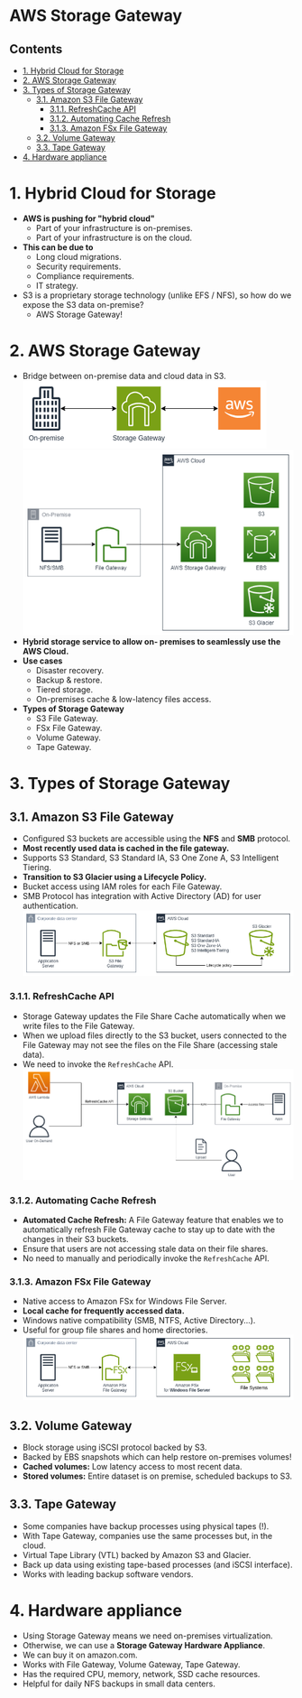 # AWS Storage Gateway <!-- omit in toc -->

## Contents <!-- omit in toc -->

- [1. Hybrid Cloud for Storage](#1-hybrid-cloud-for-storage)
- [2. AWS Storage Gateway](#2-aws-storage-gateway)
- [3. Types of Storage Gateway](#3-types-of-storage-gateway)
  - [3.1. Amazon S3 File Gateway](#31-amazon-s3-file-gateway)
    - [3.1.1. RefreshCache API](#311-refreshcache-api)
    - [3.1.2. Automating Cache Refresh](#312-automating-cache-refresh)
    - [3.1.3. Amazon FSx File Gateway](#313-amazon-fsx-file-gateway)
  - [3.2. Volume Gateway](#32-volume-gateway)
  - [3.3. Tape Gateway](#33-tape-gateway)
- [4. Hardware appliance](#4-hardware-appliance)

# 1. Hybrid Cloud for Storage

- **AWS is pushing for "hybrid cloud"**
  - Part of your infrastructure is on-premises.
  - Part of your infrastructure is on the cloud.
- **This can be due to**
  - Long cloud migrations.
  - Security requirements.
  - Compliance requirements.
  - IT strategy.
- S3 is a proprietary storage technology (unlike EFS / NFS), so how do we expose the S3 data on-premise?
  - AWS Storage Gateway!

# 2. AWS Storage Gateway

- Bridge between on-premise data and cloud data in S3.
  ![AWS Storage Gateway Diagram](/Images/Storage/AWSStorageGatewayDiagram.png)
  ![AWS Storage Gateway](/Images//Storage/AWSStorageGateway.png)
- **Hybrid storage service to allow on- premises to seamlessly use the AWS Cloud.**
- **Use cases**
  - Disaster recovery.
  - Backup & restore.
  - Tiered storage.
  - On-premises cache & low-latency files access.
- **Types of Storage Gateway**
  - S3 File Gateway.
  - FSx File Gateway.
  - Volume Gateway.
  - Tape Gateway.

# 3. Types of Storage Gateway

## 3.1. Amazon S3 File Gateway

- Configured S3 buckets are accessible using the **NFS** and **SMB** protocol.
- **Most recently used data is cached in the file gateway.**
- Supports S3 Standard, S3 Standard IA, S3 One Zone A, S3 Intelligent Tiering.
- **Transition to S3 Glacier using a Lifecycle Policy.**
- Bucket access using IAM roles for each File Gateway.
- SMB Protocol has integration with Active Directory (AD) for user authentication.
  ![AWS Storage Gateway - Amazon S3 File Gateway](/Images/Storage/AWSStorageGatewayAmazonS3FileGateway.png)

### 3.1.1. RefreshCache API

- Storage Gateway updates the File Share Cache automatically when we write files to the File Gateway.
- When we upload files directly to the S3 bucket, users connected to the File Gateway may not see the files on the File Share (accessing stale data).
- We need to invoke the `RefreshCache` API.
  ![AWS Storage Gateway RefreshCache API](/Images/Storage/AWSStorageGatewayRefreshCacheAPI.png)

### 3.1.2. Automating Cache Refresh

- **Automated Cache Refresh:** A File Gateway feature that enables we to automatically refresh File Gateway cache to stay up to date with the changes in their S3 buckets.
- Ensure that users are not accessing stale data on their file shares.
- No need to manually and periodically invoke the `RefreshCache` API.

### 3.1.3. Amazon FSx File Gateway

- Native access to Amazon FSx for Windows File Server.
- **Local cache for frequently accessed data.**
- Windows native compatibility (SMB, NTFS, Active Directory...).
- Useful for group file shares and home directories.
  ![AWS Storage Gateway - Amazon FSx File Gateway](/Images/Storage/AWSStorageGatewayAmazonFSxFileGateway.png)

## 3.2. Volume Gateway

- Block storage using iSCSI protocol backed by S3.
- Backed by EBS snapshots which can help restore on-premises volumes!
- **Cached volumes:** Low latency access to most recent data.
- **Stored volumes:** Entire dataset is on premise, scheduled backups to S3.

## 3.3. Tape Gateway

- Some companies have backup processes using physical tapes (!).
- With Tape Gateway, companies use the same processes but, in the cloud.
- Virtual Tape Library (VTL) backed by Amazon S3 and Glacier.
- Back up data using existing tape-based processes (and iSCSI interface).
- Works with leading backup software vendors.

# 4. Hardware appliance

- Using Storage Gateway means we need on-premises virtualization.
- Otherwise, we can use a **Storage Gateway Hardware Appliance**.
- We can buy it on amazon.com.
- Works with File Gateway, Volume Gateway, Tape Gateway.
- Has the required CPU, memory, network, SSD cache resources.
- Helpful for daily NFS backups in small data centers.
